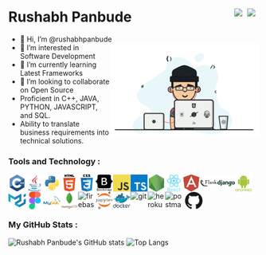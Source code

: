 # Rushabh Panbude  <a href="https://www.linkedin.com/in/rushabh-panbude/"><img align="right" width="24px" src="https://cdn.jsdelivr.net/npm/simple-icons@v3/icons/linkedin.svg"  /></a><a href="https://twitter.com/rushabhpanbude"><img align="right" width="26px" src="https://cdn.jsdelivr.net/npm/simple-icons@v3/icons/twitter.svg" /></a>



- 👋 Hi, I’m @rushabhpanbude <img align="right" src="https://raw.githubusercontent.com/kvssankar/kvssankar/main/programmer.gif" width="300">
- 👀 I’m interested in Software Development 
- 🌱 I’m currently learning Latest Frameworks 
- 💞️ I’m looking to collaborate on Open Source 
- Proficient in C++, JAVA, PYTHON, JAVASCRIPT, and SQL.
- Ability to translate business requirements into technical solutions.


### Tools and Technology :


<img align="left" alt="Cpp" width="35px" src="https://raw.githubusercontent.com/github/explore/80688e429a7d4ef2fca1e82350fe8e3517d3494d/topics/cpp/cpp.png" />
<img align="left" src="https://raw.githubusercontent.com/devicons/devicon/master/icons/java/java-original.svg" alt="java" width="35" height="35"/>
<img align="left" src="https://raw.githubusercontent.com/devicons/devicon/master/icons/python/python-original.svg" alt="python" width="35" height="35"/>
<img align="left" src="https://raw.githubusercontent.com/devicons/devicon/master/icons/html5/html5-original-wordmark.svg" alt="html5" width="35" height="35" />
<img align="left" src="https://raw.githubusercontent.com/devicons/devicon/master/icons/css3/css3-original-wordmark.svg" alt="css3" width="35" height="35" />
<img align="left" src="https://raw.githubusercontent.com/devicons/devicon/master/icons/bootstrap/bootstrap-plain-wordmark.svg" alt="bootstrap" width="35" height="35"/>
<img align="left" src="https://raw.githubusercontent.com/devicons/devicon/master/icons/javascript/javascript-original.svg" alt="javascript" width="35" height="35"/>
<img align="left" src="https://raw.githubusercontent.com/devicons/devicon/master/icons/typescript/typescript-original.svg" alt="typescript" width="35" height="35"/>
<img align="left" alt="Node.js" width="35px" src="https://raw.githubusercontent.com/github/explore/80688e429a7d4ef2fca1e82350fe8e3517d3494d/topics/nodejs/nodejs.png" />
<img align="left" src="https://raw.githubusercontent.com/devicons/devicon/master/icons/react/react-original-wordmark.svg" alt="react" width="35" height="35"/>
<img align="left" width="35px" src="https://raw.githubusercontent.com/devicons/devicon/master/icons/angularjs/angularjs-plain.svg" />
<img align="left" src="https://github.com/devicons/devicon/blob/master/icons/flask/flask-original-wordmark.svg" alt="flask" width="35" height="35"/>
<img align="left" alt="Django" width="35px" src="https://raw.githubusercontent.com/github/explore/80688e429a7d4ef2fca1e82350fe8e3517d3494d/topics/django/django.png" />
<img align="left" src="https://github.com/devicons/devicon/blob/master/icons/android/android-plain-wordmark.svg" alt="java" width="35" height="35"/>
<img align="left" src="https://github.com/devicons/devicon/blob/master/icons/materialui/materialui-original.svg" alt="react" width="35" height="35"/>
<img align="left" src="https://github.com/devicons/devicon/blob/master/icons/figma/figma-original.svg" alt="css3" width="35" height="35"/>
<img align="left" src="https://raw.githubusercontent.com/devicons/devicon/master/icons/mysql/mysql-original-wordmark.svg" alt="mysql" width="35" height="35"/>
<img align="left" src="https://raw.githubusercontent.com/devicons/devicon/master/icons/mongodb/mongodb-original-wordmark.svg" alt="mongodb" width="35" height="35"/>
<img align="left" src="https://www.vectorlogo.zone/logos/firebase/firebase-icon.svg" alt="firebase" width="35" height="35"/>
<img align="left" src="https://github.com/devicons/devicon/blob/master/icons/jupyter/jupyter-original-wordmark.svg" alt="java" width="35" height="35"/>
<img align="left" src="https://raw.githubusercontent.com/devicons/devicon/master/icons/docker/docker-original-wordmark.svg" alt="docker" width="35" height="35"/>
<img align="left" src="https://www.vectorlogo.zone/logos/git-scm/git-scm-icon.svg" alt="git" width="35" height="35"/>
<img align="left" src="https://www.vectorlogo.zone/logos/heroku/heroku-icon.svg" alt="heroku" width="35" height="35"/>
<img align="left"src="https://www.vectorlogo.zone/logos/getpostman/getpostman-icon.svg" alt="postman" width="40" height="40"/>
<img align="left" alt="GitHub" width="35px" src="https://raw.githubusercontent.com/github/explore/78df643247d429f6cc873026c0622819ad797942/topics/github/github.png" />

  <br><br><br><br>
  

  
### My GitHub Stats :

![Rushabh Panbude's GitHub stats](https://github-readme-stats.vercel.app/api?username=rushabhpanbude&show_icons=true&hide_border=true&theme=tokyonight&border_radius=30)
![Top Langs](https://github-readme-stats.vercel.app/api/top-langs/?username=rushabhpanbude&show_icons=true&hide_border=true&theme=tokyonight&layout=compact&border_radius=30)
<br/>

  

<!---
rushabhpanbude/rushabhpanbude is a ✨ special ✨ repository because its `README.md` (this file) appears on your GitHub profile.
You can click the Preview link to take a look at your changes.
--->
